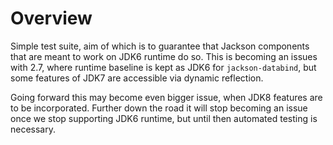 # Overview

Simple test suite, aim of which is to guarantee that Jackson components that are meant to work on JDK6 runtime
do so. This is becoming an issues with 2.7, where runtime baseline is kept as JDK6 for `jackson-databind`,
but some features of JDK7 are accessible via dynamic reflection.

Going forward this may become even bigger issue, when JDK8 features are to be incorporated.
Further down the road it will stop becoming an issue once we stop supporting JDK6 runtime, but until then
automated testing is necessary.


